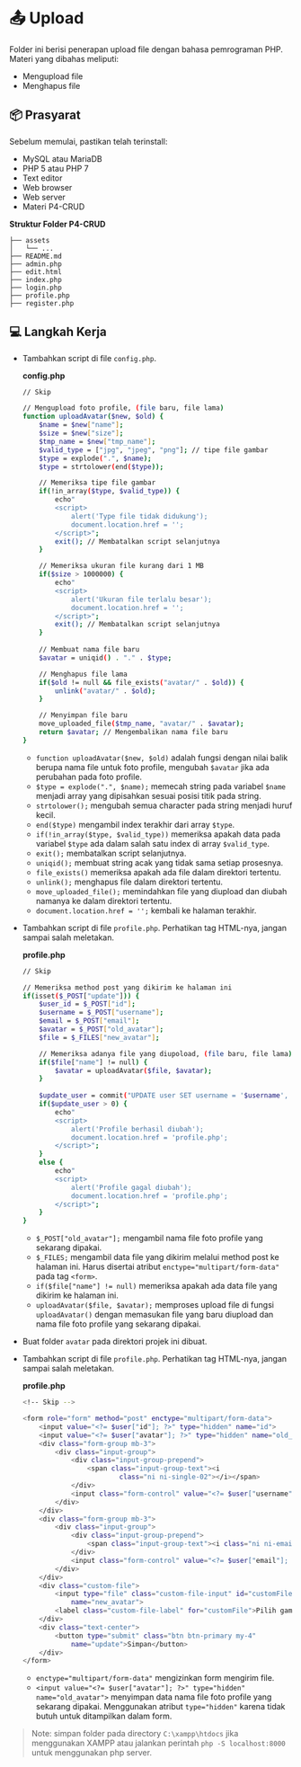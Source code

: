 
# :outbox_tray: Upload

Folder ini berisi penerapan upload file dengan bahasa pemrograman PHP. Materi yang dibahas meliputi:
* Mengupload file
* Menghapus file

## :package: Prasyarat

Sebelum memulai, pastikan telah terinstall:
* MySQL atau MariaDB
* PHP 5 atau PHP 7
* Text editor
* Web browser
* Web server
* Materi P4-CRUD

**Struktur Folder P4-CRUD**

```text
├── assets
│   └── ...
├── README.md
├── admin.php
├── edit.html
├── index.php
├── login.php
├── profile.php
├── register.php
```

## :computer: Langkah Kerja

* Tambahkan script di file `config.php`.

	**config.php**
	```bash
	// Skip

	// Mengupload foto profile, (file baru, file lama)
    function uploadAvatar($new, $old) {
        $name = $new["name"];
        $size = $new["size"];
        $tmp_name = $new["tmp_name"];
        $valid_type = ["jpg", "jpeg", "png"]; // tipe file gambar
        $type = explode(".", $name);
        $type = strtolower(end($type));

        // Memeriksa tipe file gambar
        if(!in_array($type, $valid_type)) {
            echo"
            <script>
                alert('Type file tidak didukung');
                document.location.href = '';
            </script>";
            exit(); // Membatalkan script selanjutnya
        }

        // Memeriksa ukuran file kurang dari 1 MB
        if($size > 1000000) {
            echo"
            <script>
                alert('Ukuran file terlalu besar');
                document.location.href = '';
            </script>";
            exit(); // Membatalkan script selanjutnya
        }
        
        // Membuat nama file baru
        $avatar = uniqid() . "." . $type;

        // Menghapus file lama
        if($old != null && file_exists("avatar/" . $old)) {
            unlink("avatar/" . $old);
        }

        // Menyimpan file baru
        move_uploaded_file($tmp_name, "avatar/" . $avatar);
        return $avatar; // Mengembalikan nama file baru
    }
	```

	* `function uploadAvatar($new, $old)` adalah fungsi dengan nilai balik berupa nama file untuk foto profile, mengubah `$avatar` jika ada perubahan pada foto profile.
    * `$type = explode(".", $name);` memecah string pada variabel `$name` menjadi array yang dipisahkan sesuai posisi titik pada string.
    * `strtolower();` mengubah semua character pada string menjadi huruf kecil.
	* `end($type)` mengambil index terakhir dari array `$type`.
    * `if(!in_array($type, $valid_type))` memeriksa apakah data pada variabel `$type` ada dalam salah satu index di array `$valid_type`.
    * `exit();` membatalkan script selanjutnya.
    * `uniqid();` membuat string acak yang tidak sama setiap prosesnya.
    * `file_exists()` memeriksa apakah ada file dalam direktori tertentu.
    * `unlink();` menghapus file dalam direktori tertentu.
    * `move_uploaded_file();` memindahkan file yang diupload dan diubah namanya ke dalam direktori tertentu.
    * `document.location.href = '';` kembali ke halaman terakhir.

* Tambahkan script di file `profile.php`. Perhatikan tag HTML-nya, jangan sampai salah meletakan. 

	**profile.php**
	```bash
	// Skip

    // Memeriksa method post yang dikirim ke halaman ini
    if(isset($_POST["update"])) {
        $user_id = $_POST["id"];
        $username = $_POST["username"];
        $email = $_POST["email"];
        $avatar = $_POST["old_avatar"];
        $file = $_FILES["new_avatar"];

        // Memeriksa adanya file yang diupoload, (file baru, file lama)
        if($file["name"] != null) {
            $avatar = uploadAvatar($file, $avatar);
        }
        
        $update_user = commit("UPDATE user SET username = '$username', email = '$email', avatar = '$avatar' WHERE id = '$user_id'");
        if($update_user > 0) {
            echo"
            <script>
                alert('Profile berhasil diubah');
                document.location.href = 'profile.php';
            </script>";
        }
        else {
            echo"
            <script>
                alert('Profile gagal diubah');
                document.location.href = 'profile.php';
            </script>";
        }
    }
    ```

    * `$_POST["old_avatar"];` mengambil nama file foto profile yang sekarang dipakai.
    * `$_FILES;` mengambil data file yang dikirim melalui method post ke halaman ini. Harus disertai atribut `enctype="multipart/form-data"` pada tag `<form>`.
	* `if($file["name"] != null)` memeriksa apakah ada data file yang dikirim ke halaman ini.
    * `uploadAvatar($file, $avatar);` memproses upload file di fungsi `uploadAvatar()` dengan memasukan file yang baru diupload dan nama file foto profile yang sekarang dipakai.

* Buat folder `avatar` pada direktori projek ini dibuat. 
* Tambahkan script di file `profile.php`. Perhatikan tag HTML-nya, jangan sampai salah meletakan. 

	**profile.php**
	```bash
	<!-- Skip -->

    <form role="form" method="post" enctype="multipart/form-data">
        <input value="<?= $user["id"]; ?>" type="hidden" name="id">
        <input value="<?= $user["avatar"]; ?>" type="hidden" name="old_avatar">
        <div class="form-group mb-3">
            <div class="input-group">
                <div class="input-group-prepend">
                    <span class="input-group-text"><i
                            class="ni ni-single-02"></i></span>
                </div>
                <input class="form-control" value="<?= $user["username"]; ?>" type="text" name="username">
            </div>
        </div>
        <div class="form-group mb-3">
            <div class="input-group">
                <div class="input-group-prepend">
                    <span class="input-group-text"><i class="ni ni-email-83"></i></span>
                </div>
                <input class="form-control" value="<?= $user["email"]; ?>" type="email" name="email">
            </div>
        </div>
        <div class="custom-file">
            <input type="file" class="custom-file-input" id="customFile"
                name="new_avatar">
            <label class="custom-file-label" for="customFile">Pilih gambar</label>
        </div>
        <div class="text-center">
            <button type="submit" class="btn btn-primary my-4"
                name="update">Simpan</button>
        </div>
    </form>
    ```

    * `enctype="multipart/form-data"` mengizinkan form mengirim file.
    * `<input value="<?= $user["avatar"]; ?>" type="hidden" name="old_avatar">` menyimpan data nama file foto profile yang sekarang dipakai. Menggunakan atribut `type="hidden"` karena tidak butuh untuk ditampilkan dalam form.

> Note: simpan folder pada directory `C:\xampp\htdocs` jika menggunakan XAMPP atau jalankan perintah `php -S localhost:8000` untuk menggunakan php server.